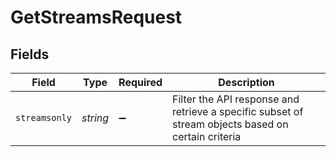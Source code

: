 # GetStreamsRequest


## Fields

| Field                                                                                              | Type                                                                                               | Required                                                                                           | Description                                                                                        |
| -------------------------------------------------------------------------------------------------- | -------------------------------------------------------------------------------------------------- | -------------------------------------------------------------------------------------------------- | -------------------------------------------------------------------------------------------------- |
| `streamsonly`                                                                                      | *string*                                                                                           | :heavy_minus_sign:                                                                                 | Filter the API response and retrieve a specific subset of stream objects based on certain criteria |